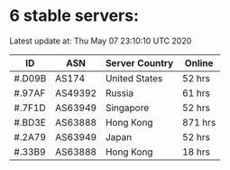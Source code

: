 # 6 stable servers:

Latest update at: Thu May 07 23:10:10 UTC 2020

| ID | ASN | Server Country | Online |
| -- | --- | -------------- | ------ |
| #.D09B | AS174 | United States | 52 hrs |
| #.97AF | AS49392 | Russia | 61 hrs |
| #.7F1D | AS63949 | Singapore | 52 hrs |
| #.BD3E | AS63888 | Hong Kong | 871 hrs |
| #.2A79 | AS63949 | Japan | 52 hrs |
| #.33B9 | AS63888 | Hong Kong | 18 hrs |

